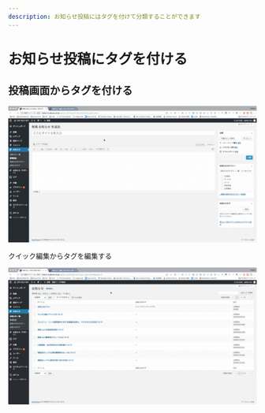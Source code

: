 ```yaml
---
description: お知らせ投稿にはタグを付けて分類することができます
---
```


# お知らせ投稿にタグを付ける

## 投稿画面からタグを付ける

![](.gitbook/assets/2018-08-10-11.46.00%20%281%29.gif)

クイック編集からタグを編集する

![](.gitbook/assets/2018-08-10-11.57.42.gif)

